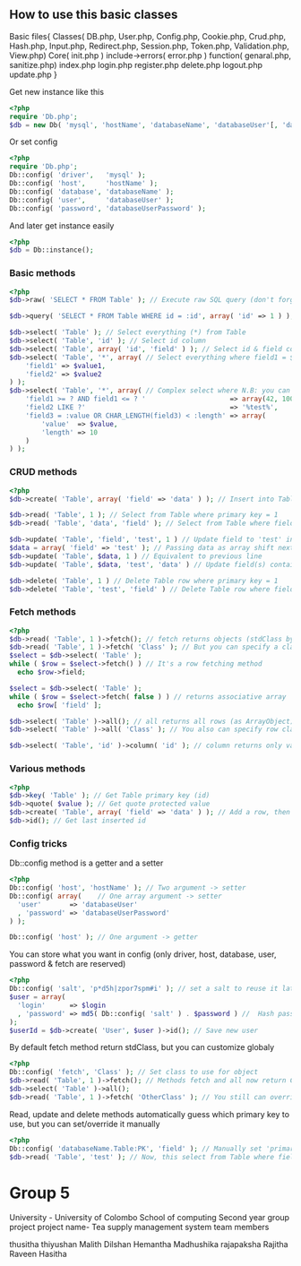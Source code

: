 ## How to use this basic classes

Basic files{
    Classes(
        DB.php,
        User.php,
        Config.php,
        Cookie.php,
        Crud.php,
        Hash.php,
        Input.php,
        Redirect.php,
        Session.php,
        Token.php,
        Validation.php,
        View.php)
    Core(
        init.php
        )
    include->errors(
        error.php
        )
    function(
        genaral.php,
        sanitize.php)
    index.php
    login.php
    register.php
    delete.php
    logout.php
    update.php
}


Get new instance like this
```php
<?php
require 'Db.php';
$db = new Db( 'mysql', 'hostName', 'databaseName', 'databaseUser'[, 'databaseUserPassword'] );
```
Or set config
```php
<?php
require 'Db.php';
Db::config( 'driver',   'mysql' );
Db::config( 'host',     'hostName' );
Db::config( 'database', 'databaseName' );
Db::config( 'user',     'databaseUser' );
Db::config( 'password', 'databaseUserPassword' );
```
And later get instance easily
```php
<?php
$db = Db::instance();
```
### Basic methods
```php
<?php
$db->raw( 'SELECT * FROM Table' ); // Execute raw SQL query (don't forget to secure your SQL)

$db->query( 'SELECT * FROM Table WHERE id = :id', array( 'id' => 1 ) ); // Prepare and execute SQL

$db->select( 'Table' ); // Select everything (*) from Table
$db->select( 'Table', 'id' ); // Select id column
$db->select( 'Table', array( 'id', 'field' ) ); // Select id & field columns
$db->select( 'Table', '*', array( // Select everything where field1 = $value1 AND field2 = $value2
    'field1' => $value1,
    'field2' => $value2
) );
$db->select( 'Table', '*', array( // Complex select where N.B: you can't mix ? and named placeholder
    'field1 >= ? AND field1 <= ? '                     => array(42, 100),
    'field2 LIKE ?'                                    => '%test%',
    'field3 = :value OR CHAR_LENGTH(field3) < :length' => array(
        'value'  => $value,
        'length' => 10
    )
) );

```
### CRUD methods
```php
<?php
$db->create( 'Table', array( 'field' => 'data' ) ); // Insert into Table

$db->read( 'Table', 1 ); // Select from Table where primary key = 1
$db->read( 'Table', 'data', 'field' ); // Select from Table where field = 'data'

$db->update( 'Table', 'field', 'test', 1 ) // Update field to 'test' in Table where primary key = 1
$data = array( 'field' => 'test' ); // Passing data as array shift next arguments
$db->update( 'Table', $data, 1 ) // Equivalent to previous line
$db->update( 'Table', $data, 'test', 'data' ) // Update field(s) containing 'data' to  'test'

$db->delete( 'Table', 1 ) // Delete Table row where primary key = 1
$db->delete( 'Table', 'test', 'field' ) // Delete Table row where field = 'test'
```
### Fetch methods
```php
<?php
$db->read( 'Table', 1 )->fetch(); // fetch returns objects (stdClass by default)
$db->read( 'Table', 1 )->fetch( 'Class' ); // But you can specify a class
$select = $db->select( 'Table' );
while ( $row = $select->fetch() ) // It's a row fetching method
  echo $row->field;

$select = $db->select( 'Table' );
while ( $row = $select->fetch( false ) ) // returns associative array
  echo $row[ 'field' ];

$db->select( 'Table' )->all(); // all returns all rows (as ArrayObject)
$db->select( 'Table' )->all( 'Class' ); // You also can specify row class

$db->select( 'Table', 'id' )->column( 'id' ); // column returns only values (as an array)
```
### Various methods
```php
<?php
$db->key( 'Table' ); // Get Table primary key (id)
$db->quote( $value ); // Get quote protected value
$db->create( 'Table', array( 'field' => 'data' ) ); // Add a row, then
$db->id(); // Get last inserted id
```
### Config tricks
Db::config method is a getter and a setter
```php
<?php
Db::config( 'host', 'hostName' ); // Two argument -> setter
Db::config( array(    // One array argument -> setter
  'user'       => 'databaseUser'
  , 'password' => 'databaseUserPassword'
) );

Db::config( 'host' ); // One argument -> getter
```
You can store what you want in config (only driver, host, database, user, password & fetch are reserved)
```php
<?php
Db::config( 'salt', 'p*d5h|zpor7spm#i' ); // set a salt to reuse it later
$user = array(
  'login'      => $login
  , 'password' => md5( Db::config( 'salt' ) . $password ) //  Hash password
);
$userId = $db->create( 'User', $user )->id(); // Save new user
```
By default fetch method return stdClass, but you can customize globaly
```php
<?php
Db::config( 'fetch', 'Class' ); // Set class to use for object
$db->read( 'Table', 1 )->fetch(); // Methods fetch and all now return Class object(s)
$db->select( 'Table' )->all();
$db->read( 'Table', 1 )->fetch( 'OtherClass' ); // You still can override it
```
Read, update and delete methods automatically guess which primary key to use,
but you can set/override it manually
```php
<?php
Db::config( 'databaseName.Table:PK', 'field' ); // Manually set 'primary' key of table to field
$db->read( 'Table', 'test' ); // Now, this select from Table where field = 'test'
```



# Group 5
University - University of Colombo School of computing
Second year group project
project name- Tea supply management system
team members

thusitha thiyushan
Malith Dilshan
Hemantha
Madhushika rajapaksha
Rajitha Raveen
Hasitha

